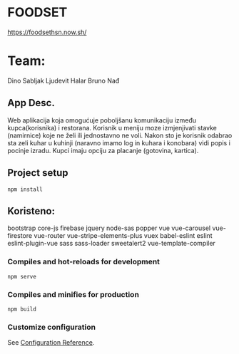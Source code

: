 # FOODSET

https://foodsethsn.now.sh/

# Team:

Dino Sabljak
Ljudevit Halar
Bruno Nađ

## App Desc.

Web aplikacija koja omogućuje poboljšanu komunikaciju između kupca(korisnika) i  restorana. Korisnik u meniju moze izmjenjivati stavke (namirnice) koje ne želi ili jednostavno ne voli.  Nakon sto je korisnik odabrao sta zeli kuhar u kuhinji (naravno imamo log in kuhara i konobara) vidi popis i pocinje izradu. Kupci imaju opciju za placanje (gotovina, kartica).


## Project setup
```
npm install
```
## Koristeno:

bootstrap
core-js
firebase
jquery 
node-sas
popper
vue 
vue-carousel
vue-firestore 
vue-router
vue-stripe-elements-plus
vuex
babel-eslint
eslint
eslint-plugin-vue
sass
sass-loader
sweetalert2
vue-template-compiler

### Compiles and hot-reloads for development
```
npm serve
```

### Compiles and minifies for production
```
npm build
```

### Customize configuration
See [Configuration Reference](https://cli.vuejs.org/config/).
